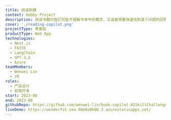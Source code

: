 ```yaml
---
title: 阅读助理
context: Hobby Project
description: 阅读书籍时我们可能不理解书本中的概念，又或者想要快速找到某个问题的回答。阅读助理可以帮助你解决这些问题。阅读助理使用 Azure OpenAI Ada 模型对全书进行embedding，并使用 LangChain 语言链技术对书籍中的概念进行链接，让你可以快速找到你想要的信息。
cover: './reading-copilot.png'
projectType: 黑客松
productType: Web App
technologies:
  - Next.js
  - FAISS
  - LangChain
  - GPT-3.5
  - Azure
teamMembers:
  - Wenwei Lin
  - zR
roles:
  - 产品设计
  - 前端开发
start: 2023-08
end: 2023-08
githubRepo: https://github.com/wenwei-lin/book-copilot-AISkillChallenge
liveDemo: https://wonderful-sea-0b60a9b00.3.azurestaticapps.net/
---
```

